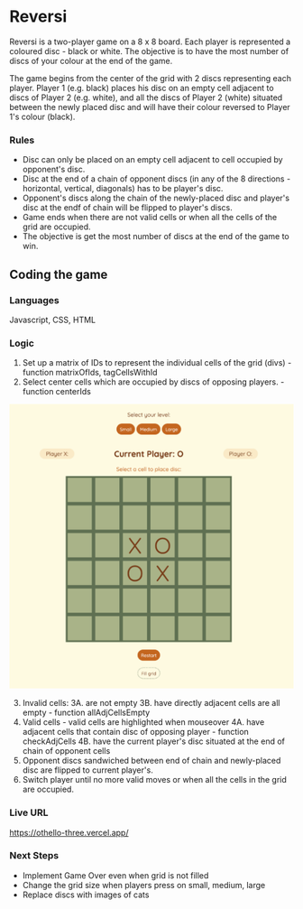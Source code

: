 # Reversi

Reversi is a two-player game on a 8 x 8 board. Each player is represented a coloured disc - black or white. The objective is to have the most number of discs of your colour at the end of the game.

The game begins from the center of the grid with 2 discs representing each player. Player 1 (e.g. black) places his disc on an empty cell adjacent to discs of Player 2 (e.g. white), and all the discs of Player 2 (white) situated between the newly placed disc and will have their colour reversed to Player 1's colour (black).

### Rules

- Disc can only be placed on an empty cell adjacent to cell occupied by opponent's disc.
- Disc at the end of a chain of opponent discs (in any of the 8 directions - horizontal, vertical, diagonals) has to be player's disc.
- Opponent's discs along the chain of the newly-placed disc and player's disc at the endf of chain will be flipped to player's discs.
- Game ends when there are not valid cells or when all the cells of the grid are occupied.
- The objective is get the most number of discs at the end of the game to win.

## Coding the game

### Languages

Javascript, CSS, HTML

### Logic

1.  Set up a matrix of IDs to represent the individual cells of the grid (divs) - function matrixOfIds, tagCellsWithId
2.  Select center cells which are occupied by discs of opposing players. - function centerIds

![Alt text](public/screenshot-01.png)

3.  Invalid cells:
    3A. are not empty
    3B. have directly adjacent cells are all empty - function allAdjCellsEmpty
4.  Valid cells - valid cells are highlighted when mouseover
    4A. have adjacent cells that contain disc of opposing player - function checkAdjCells
    4B. have the current player's disc situated at the end of chain of opponent cells
5.  Opponent discs sandwiched between end of chain and newly-placed disc are flipped to current player's.
6.  Switch player until no more valid moves or when all the cells in the grid are occupied.

### Live URL

https://othello-three.vercel.app/

### Next Steps

- Implement Game Over even when grid is not filled
- Change the grid size when players press on small, medium, large
- Replace discs with images of cats
